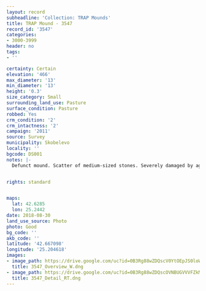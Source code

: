 ```yaml
---
layout: record
subheadline: 'Collection: TRAP Mounds'
title: TRAP Mound - 3547
record_id: '3547'
categories:
- 3000-3999
header: no
tags:
- ''

certainty: Certain
elevation: '466'
max_diameter: '13'
min_diameter: '13'
height: '0.3'
size_category: Small
surrounding_land_use: Pasture
surface_condition: Pasture
robbed: Yes
crm_condition: '2'
crm_intactness: '2'
campaign: '2011'
source: Survey
municipality: Skobelevo
locality: ''
bgcode: DS001
notes: |-
  Defunct mound. Scatter of medium-sized stones. Severely damaged by agricultural activity and looting.


rights: standard


maps:
  lat: 42.6285
  lon: 25.2442
date: 2018-08-30
land_use_source: Photo
photo: Good
bg_code: ''
akb_code: ''
latitude: '42.667098'
longitude: '25.204618'
images:
- image_path: https://drive.google.com/uc?id=0B3Rg88wZDQscV0YtOEpJS0loWkE
  title: 3547_Overview_W.dng
- image_path: https://drive.google.com/uc?id=0B3Rg88wZDQscOVNBUGVVVFZkMlE
  title: 3547_Detail_RT.dng
---
```

